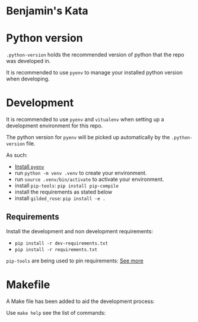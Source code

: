 # Benjamin's Kata

# Python version
`.python-version` holds the recommended version of python that the repo was developed in.

It is recommended to use `pyenv` to manage your installed python version when developing.

# Development
It is recommended to use `pyenv` and `vitualenv` when setting up a development environment for this repo.

The python version for `pyenv` will be picked up automatically by the `.python-version` file.

As such:
- [Install `pyenv`](https://github.com/pyenv/pyenv#installation)
- run `python -m venv .venv` to create your environment.
- run `source .venv/bin/activate` to activate your environment.
- install `pip-tools`: `pip install pip-compile`
- install the requirements as stated below
- install `gilded_rose`: `pip install -e .`

## Requirements
Install the development and non development requirements:
- `pip install -r dev-requirements.txt`
- `pip install -r requirements.txt`

`pip-tools` are being used to pin requirements: [See more](https://github.com/jazzband/pip-tools)

# Makefile
A Make file has been added to aid the development process:

Use `make help` see the list of commands:
